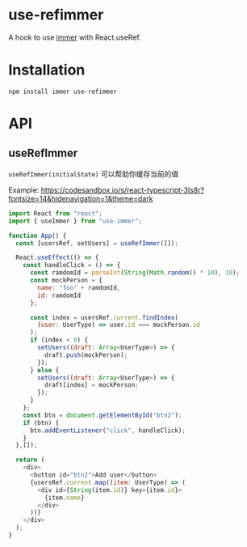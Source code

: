 # use-refimmer

A hook to use [immer](https://github.com/mweststrate/immer) with React.useRef.

# Installation

`npm install immer use-refimmer`

# API

## useRefImmer

`useRefImmer(initialState)` 可以帮助你缓存当前的值

Example: https://codesandbox.io/s/react-typescript-3ls8r?fontsize=14&hidenavigation=1&theme=dark

```javascript
import React from "react";
import { useImmer } from "use-immer";

function App() {
  const [usersRef, setUsers] = useRefImmer([]);

  React.useEffect(() => {
    const handleClick = () => {
      const ramdomId = parseInt(String(Math.random() * 10), 10);
      const mockPerson = {
        name: "foo" + ramdomId,
        id: ramdomId
      };

      const index = usersRef.current.findIndex(
        (user: UserType) => user.id === mockPerson.id
      );
      if (index < 0) {
        setUsers((draft: Array<UserType>) => {
          draft.push(mockPerson);
        });
      } else {
        setUsers((draft: Array<UserType>) => {
          draft[index] = mockPerson;
        });
      }
    };
    const btn = document.getElementById("btn2");
    if (btn) {
      btn.addEventListener("click", handleClick);
    }
  },[]);

  return (
    <div>
      <button id="btn2">Add user</button>
      {usersRef.current.map((item: UserType) => (
        <div id={String(item.id)} key={item.id}>
          {item.name}
        </div>
      ))}
    </div>
  );
}
```